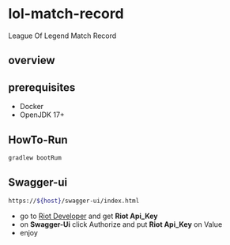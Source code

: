 # lol-match-record
League Of Legend Match Record

## overview

## prerequisites

- Docker
- OpenJDK 17+

## HowTo-Run

```sh
gradlew bootRum
```

## Swagger-ui

```sh
https://${host}/swagger-ui/index.html
```
- go to [Riot Developer] and get **Riot Api_Key**
- on **Swagger-Ui** click Authorize and put **Riot Api_Key** on Value
- enjoy

[Riot Developer]: <https://developer.riotgames.com>
